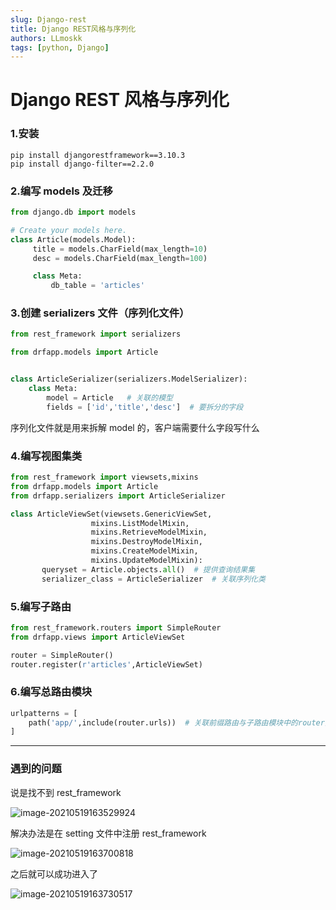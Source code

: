 ```yaml
---
slug: Django-rest
title: Django REST风格与序列化
authors: LLmoskk
tags: [python, Django]
---
```


# Django REST 风格与序列化

### 1.安装

```
pip install djangorestframework==3.10.3
pip install django-filter==2.2.0
```

<!--truncate-->

### 2.编写 models 及迁移

```python
from django.db import models

# Create your models here.
class Article(models.Model):
     title = models.CharField(max_length=10)
     desc = models.CharField(max_length=100)

     class Meta:
         db_table = 'articles'
```

### 3.创建 serializers 文件（序列化文件）

```python
from rest_framework import serializers

from drfapp.models import Article


class ArticleSerializer(serializers.ModelSerializer):
    class Meta:
        model = Article   # 关联的模型
        fields = ['id','title','desc']  # 要拆分的字段
```

序列化文件就是用来拆解 model 的，客户端需要什么字段写什么

### 4.编写视图集类

```python
from rest_framework import viewsets,mixins
from drfapp.models import Article
from drfapp.serializers import ArticleSerializer

class ArticleViewSet(viewsets.GenericViewSet,
                  mixins.ListModelMixin,
                  mixins.RetrieveModelMixin,
                  mixins.DestroyModelMixin,
                  mixins.CreateModelMixin,
                  mixins.UpdateModelMixin):
       queryset = Article.objects.all()  # 提供查询结果集
       serializer_class = ArticleSerializer  # 关联序列化类
```

### 5.编写子路由

```python
from rest_framework.routers import SimpleRouter
from drfapp.views import ArticleViewSet

router = SimpleRouter()
router.register(r'articles',ArticleViewSet)
```

### 6.编写总路由模块

```python
urlpatterns = [
    path('app/',include(router.urls))  # 关联前缀路由与子路由模块中的router对象
]
```

---

### 遇到的问题

说是找不到 rest_framework

![image-20210519163529924](https://gitee.com/hjy2000/pic/raw/master/image-20210519163529924.png)

解决办法是在 setting 文件中注册 rest_framework

![image-20210519163700818](https://gitee.com/hjy2000/pic/raw/master/image-20210519163700818.png)

之后就可以成功进入了

![image-20210519163730517](https://gitee.com/hjy2000/pic/raw/master/image-20210519163730517.png)
